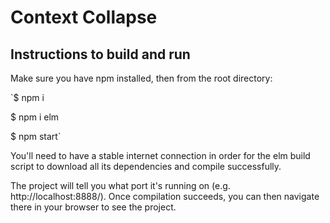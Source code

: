 # Context Collapse

## Instructions to build and run

Make sure you have npm installed, then from the root directory:

`$ npm i

$ npm i elm

$ npm start`

You'll need to have a stable internet connection in order for the elm build
script to download all its dependencies and compile successfully.

The project will tell you what port it's running on (e.g.
http://localhost:8888/). Once compilation succeeds, you can then navigate
there in your browser to see the project.
